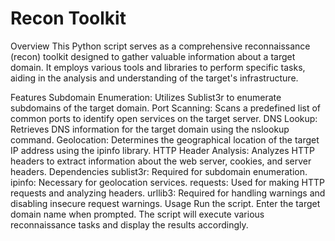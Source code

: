 # Recon Toolkit
Overview
This Python script serves as a comprehensive reconnaissance (recon) toolkit designed to gather valuable information about a target domain. It employs various tools and libraries to perform specific tasks, aiding in the analysis and understanding of the target's infrastructure.

Features
Subdomain Enumeration:
Utilizes Sublist3r to enumerate subdomains of the target domain.
Port Scanning:
Scans a predefined list of common ports to identify open services on the target server.
DNS Lookup:
Retrieves DNS information for the target domain using the nslookup command.
Geolocation:
Determines the geographical location of the target IP address using the ipinfo library.
HTTP Header Analysis:
Analyzes HTTP headers to extract information about the web server, cookies, and server headers.
Dependencies
sublist3r:
Required for subdomain enumeration.
ipinfo:
Necessary for geolocation services.
requests:
Used for making HTTP requests and analyzing headers.
urllib3:
Required for handling warnings and disabling insecure request warnings.
Usage
Run the script.
Enter the target domain name when prompted.
The script will execute various reconnaissance tasks and display the results accordingly.

